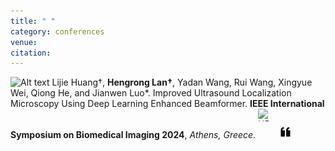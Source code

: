 ```yaml
---
title: " "
category: conferences
venue:
citation:
---
```


<img src="../images/conference.png" alt="Alt text" width="20" height="20"> Lijie Huang†, **Hengrong Lan†**, Yadan Wang, Rui Wang, Xingyue Wei, Qiong He, and Jianwen Luo*. Improved Ultrasound Localization Microscopy Using Deep Learning Enhanced Beamformer. **IEEE International Symposium on Biomedical Imaging 2024**, *Athens, Greece*.
<a href="https://ieeexplore.ieee.org/abstract/document/10635497" target="_blank">
  <img src="../images/PDF.png" alt="URL" width="20" height="20" style="display: inline-block; margin-right: 10px;"></a>
<a href="https://scholar.googleusercontent.com/scholar.bib?q=info:ooapwyPMCGMJ:scholar.google.com/&output=citation&scisdr=ClGdMzbfEIvW5r7K2R8:AFWwaeYAAAAAZwvMwR-kvOA7uBQbk9ApB0hyDEc&scisig=AFWwaeYAAAAAZwvMwZwksllxpwn9k8wWdRd6pns&scisf=4&ct=citation&cd=-1&hl=zh-CN" target="_blank">
<img src="../images/cite.png" alt="Cite" width="20" height="20" style="display: inline-block; margin-right: 10px;"></a>

